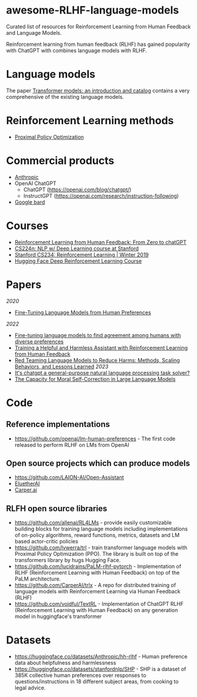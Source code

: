 # awesome-RLHF-language-models

Curated list of resources for Reinforcement Learning from Human Feedback and Language Models.

Reinforcement learning from human feedback (RLHF) has gained popularity with ChatGPT with combines language models with RLHF.

# Language models

The paper [Transformer models: an introduction and catalog](https://arxiv.org/pdf/2302.07730.pdf) contains a very comprehensive of the existing language models.

# Reinforcement Learning methods

* [Proximal Policy Optimization](https://en.wikipedia.org/wiki/Proximal_Policy_Optimization)

# Commercial products

* [Anthropic](https://www.anthropic.com/)
* OpenAI ChatGPT
  * ChatGPT (https://openai.com/blog/chatgpt/)
  * InstructGPT (https://openai.com/research/instruction-following)
* [Google bard](https://blog.google/technology/ai/bard-google-ai-search-updates/)

# Courses

* [Reinforcement Learning from Human Feedback: From Zero to chatGPT](https://www.youtube.com/watch?v=2MBJOuVq380)
* [CS224n: NLP w/ Deep Learning course at Stanford](http://web.stanford.edu/class/cs224n/slides/cs224n-2023-lecture11-prompting-rlhf.pdf)
* [Stanford CS234: Reinforcement Learning | Winter 2019](https://www.youtube.com/playlist?list=PLoROMvodv4rOSOPzutgyCTapiGlY2Nd8u)
* [Hugging Face Deep Reinforcement Learning Course](https://huggingface.co/deep-rl-course/unit0/introduction)

# Papers

*2020*
* [Fine-Tuning Language Models from Human Preferences](https://arxiv.org/pdf/1909.08593.pdf)

*2022*
* [Fine-tuning language models to find agreement among humans with diverse preferences](https://arxiv.org/pdf/2211.15006.pdf)
* [Training a Helpful and Harmless Assistant with Reinforcement Learning from Human Feedback](https://arxiv.org/abs/2204.05862)
* [Red Teaming Language Models to Reduce Harms: Methods, Scaling Behaviors, and Lessons Learned](https://arxiv.org/pdf/2209.07858.pdf)
*2023*
* [It's chatgpt a general-purpose natural language processing task solver?](https://arxiv.org/pdf/2302.06476.pdf)
* [The Capacity for Moral Self-Correction in Large Language Models](https://arxiv.org/pdf/2302.07459.pdf)

# Code

## Reference implementations

* https://github.com/openai/lm-human-preferences - The first code released to perform RLHF on LMs from OpenAI

## Open source projects which can produce models

* https://github.com/LAION-AI/Open-Assistant
* [EluetherAI](http://www.eleuther.ai/)
* [Carper.ai](https://carper.ai/)

## RLFH open source libraries

* https://github.com/allenai/RL4LMs - provide easily customizable building blocks for training language models including implementations of on-policy algorithms, reward functions, metrics, datasets and LM based actor-critic policies
* https://github.com/lvwerra/trl -  train transformer language models with Proximal Policy Optimization (PPO). The library is built on top of the transformers library by hugs Hugging Face.
* https://github.com/lucidrains/PaLM-rlhf-pytorch - Implementation of RLHF (Reinforcement Learning with Human Feedback) on top of the PaLM architecture.
* https://github.com/CarperAI/trlx - A repo for distributed training of language models with Reinforcement Learning via Human Feedback (RLHF)
* https://github.com/voidful/TextRL - Implementation of ChatGPT RLHF (Reinforcement Learning with Human Feedback) on any generation model in huggingface's transformer

# Datasets

* https://huggingface.co/datasets/Anthropic/hh-rlhf - Human preference data about helpfulness and harmlessness
* https://huggingface.co/datasets/stanfordnlp/SHP - SHP is a dataset of 385K collective human preferences over responses to questions/instructions in 18 different subject areas, from cooking to legal advice.
